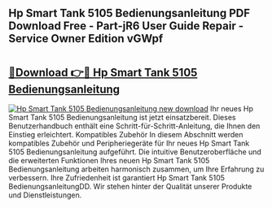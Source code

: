 ## Hp Smart Tank 5105 Bedienungsanleitung PDF Download Free - Part-jR6 User Guide Repair - Service Owner Edition vGWpf

# <h2><a href="http://df08pm5.blite.top/?on=Hp+Smart+Tank+5105+Bedienungsanleitung">🔗Download 👉🔴 Hp Smart Tank 5105 Bedienungsanleitung</a></h2>

[![Hp Smart Tank 5105 Bedienungsanleitung new download](https://i.imgur.com/lujVjoI.png)](http://df08pm5.blite.top/?on=Hp+Smart+Tank+5105+Bedienungsanleitung)
Ihr neues Hp Smart Tank 5105 Bedienungsanleitung ist jetzt einsatzbereit. Dieses Benutzerhandbuch enthält eine Schritt-für-Schritt-Anleitung, die Ihnen den Einstieg erleichtert. Kompatibles Zubehör In diesem Abschnitt werden kompatibles Zubehör und Peripheriegeräte für Ihr neues Hp Smart Tank 5105 Bedienungsanleitung aufgeführt. Die intuitive Benutzeroberfläche und die erweiterten Funktionen Ihres neuen Hp Smart Tank 5105 Bedienungsanleitung arbeiten harmonisch zusammen, um Ihre Erfahrung zu verbessern. Ihre Zufriedenheit ist garantiert Hp Smart Tank 5105 BedienungsanleitungDD. Wir stehen hinter der Qualität unserer Produkte und Dienstleistungen.
